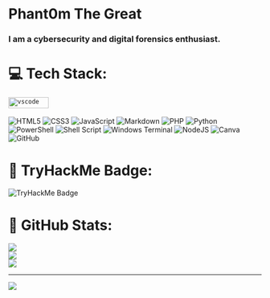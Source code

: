 # Phant0m The Great
### I am a cybersecurity and digital forensics enthusiast.


# 💻 Tech Stack:
<p>
  <code><img src="https://img.shields.io/badge/Linux-E34F26?style=for-the-badge&logo=linux&logoColor=black"                               alt="vscode"   width="80" height="22"/>  </code>
</p>

![HTML5](https://img.shields.io/badge/html5-%23E34F26.svg?style=for-the-badge&logo=html5&logoColor=white) ![CSS3](https://img.shields.io/badge/css3-%231572B6.svg?style=for-the-badge&logo=css3&logoColor=white) ![JavaScript](https://img.shields.io/badge/javascript-%23323330.svg?style=for-the-badge&logo=javascript&logoColor=%23F7DF1E) ![Markdown](https://img.shields.io/badge/markdown-%23000000.svg?style=for-the-badge&logo=markdown&logoColor=white) ![PHP](https://img.shields.io/badge/php-%23777BB4.svg?style=for-the-badge&logo=php&logoColor=white) ![Python](https://img.shields.io/badge/python-3670A0?style=for-the-badge&logo=python&logoColor=ffdd54) ![PowerShell](https://img.shields.io/badge/PowerShell-%235391FE.svg?style=for-the-badge&logo=powershell&logoColor=white) ![Shell Script](https://img.shields.io/badge/shell_script-%23121011.svg?style=for-the-badge&logo=gnu-bash&logoColor=white) ![Windows Terminal](https://img.shields.io/badge/Windows%20Terminal-%234D4D4D.svg?style=for-the-badge&logo=windows-terminal&logoColor=white) ![NodeJS](https://img.shields.io/badge/node.js-6DA55F?style=for-the-badge&logo=node.js&logoColor=white) ![Canva](https://img.shields.io/badge/Canva-%2300C4CC.svg?style=for-the-badge&logo=Canva&logoColor=white) ![GitHub](https://img.shields.io/badge/github-%23121011.svg?style=for-the-badge&logo=github&logoColor=white)

# 🧟 TryHackMe Badge:

![TryHackMe Badge](https://tryhackme-badges.s3.amazonaws.com/Phant0mthegreat.png?t=12345)

# 🧌 GitHub Stats:
![](https://github-readme-stats.vercel.app/api?username=Phant0mthegreat&theme=dark&hide_border=false&include_all_commits=false&count_private=false)<br/>
![](https://github-readme-streak-stats.herokuapp.com/?user=Phant0mthegreat&theme=dark&hide_border=false)<br/>
![](https://github-readme-stats.vercel.app/api/top-langs/?username=Phant0mthegreat&theme=dark&hide_border=false&include_all_commits=false&count_private=false&layout=compact)

---
[![](https://visitcount.itsvg.in/api?id=Phant0mthegreat&icon=0&color=0)](https://visitcount.itsvg.in)

<!-- Proudly created with GPRM ( https://gprm.itsvg.in ) -->
